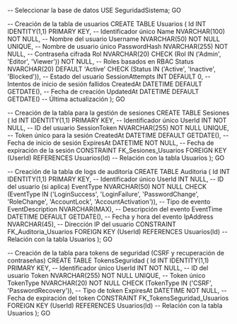 

-- Seleccionar la base de datos
USE SeguridadSistema;
GO

-- Creación de la tabla de usuarios
CREATE TABLE Usuarios (
    Id INT IDENTITY(1,1) PRIMARY KEY, -- Identificador único
    Name NVARCHAR(100) NOT NULL, -- Nombre del usuario
    Username NVARCHAR(50) NOT NULL UNIQUE, -- Nombre de usuario único
    PasswordHash NVARCHAR(255) NOT NULL, -- Contraseña cifrada
    Rol NVARCHAR(20) CHECK (Rol IN ('Admin', 'Editor', 'Viewer')) NOT NULL, -- Roles basados en RBAC
    Status NVARCHAR(20) DEFAULT 'Active' CHECK (Status IN ('Active', 'Inactive', 'Blocked')), -- Estado del usuario
    SessionAttempts INT DEFAULT 0, -- Intentos de inicio de sesión fallidos
    CreatedAt DATETIME DEFAULT GETDATE(), -- Fecha de creación
    UpdatedAt DATETIME DEFAULT GETDATE() -- Última actualización
);
GO

-- Creación de la tabla para la gestión de sesiones
CREATE TABLE Sesiones (
    Id INT IDENTITY(1,1) PRIMARY KEY, -- Identificador único
    UserId INT NOT NULL, -- ID del usuario
    SessionToken NVARCHAR(255) NOT NULL UNIQUE, -- Token único para la sesión
    CreatedAt DATETIME DEFAULT GETDATE(), -- Fecha de inicio de sesión
    ExpiresAt DATETIME NOT NULL, -- Fecha de expiración de la sesión
    CONSTRAINT FK_Sesiones_Usuarios FOREIGN KEY (UserId) REFERENCES Usuarios(Id) -- Relación con la tabla Usuarios
);
GO

-- Creación de la tabla de logs de auditoría
CREATE TABLE Auditoria (
    Id INT IDENTITY(1,1) PRIMARY KEY, -- Identificador único
    UserId INT NULL, -- ID del usuario (si aplica)
    EventType NVARCHAR(50) NOT NULL CHECK (EventType IN ('LoginSuccess', 'LoginFailure', 'PasswordChange', 'RoleChange', 'AccountLock', 'AccountActivation')), -- Tipo de evento
    EventDescription NVARCHAR(MAX), -- Descripción del evento
    EventTime DATETIME DEFAULT GETDATE(), -- Fecha y hora del evento
    IpAddress NVARCHAR(45), -- Dirección IP del usuario
    CONSTRAINT FK_Auditoria_Usuarios FOREIGN KEY (UserId) REFERENCES Usuarios(Id) -- Relación con la tabla Usuarios
);
GO

-- Creación de la tabla para tokens de seguridad (CSRF y recuperación de contraseñas)
CREATE TABLE TokensSeguridad (
    Id INT IDENTITY(1,1) PRIMARY KEY, -- Identificador único
    UserId INT NOT NULL, -- ID del usuario
    Token NVARCHAR(255) NOT NULL UNIQUE, -- Token único
    TokenType NVARCHAR(20) NOT NULL CHECK (TokenType IN ('CSRF', 'PasswordRecovery')), -- Tipo de token
    ExpiresAt DATETIME NOT NULL, -- Fecha de expiración del token
    CONSTRAINT FK_TokensSeguridad_Usuarios FOREIGN KEY (UserId) REFERENCES Usuarios(Id) -- Relación con la tabla Usuarios
);
GO
